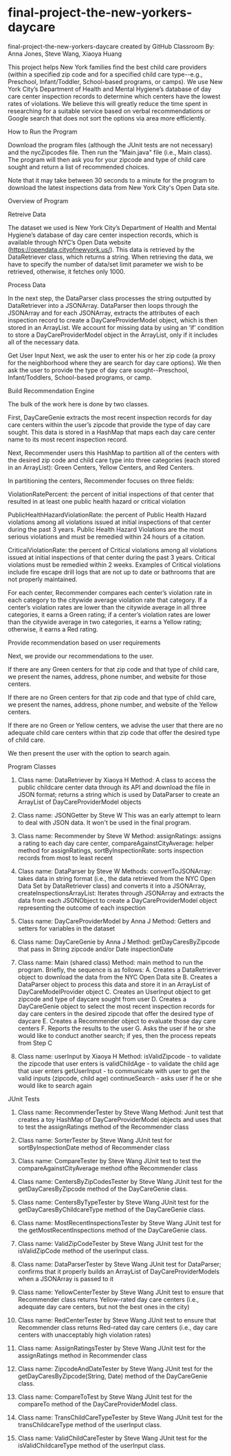 # final-project-the-new-yorkers-daycare
final-project-the-new-yorkers-daycare created by GitHub Classroom
By: Anna Jones, Steve Wang, Xiaoya Huang

This project helps New York families find the best child care providers (within a specified zip code and for a specified child care type--e.g., Preschool, Infant/Toddler, School-based programs, or camps). We use New York City’s Department of Health and Mental Hygiene’s database of day care center inspection records to determine which centers have the lowest rates of violations. We believe this will greatly reduce the time spent in researching for a suitable service based on verbal recommendations or Google search that does not sort the options via area more efficiently. 

How to Run the Program

Download the program files (although the JUnit tests are not necessary) and the nycZipcodes file.
Then run the "Main.java" file (i.e., Main class).
The program will then ask you for your zipcode and type of child care sought and return a list of recommended choices.

Note that it may take between 30 seconds to a minute for the program to download the latest inspections data from New York City's Open Data site.

Overview of Program

Retreive Data

The dataset we used is New York City’s Department of Health and Mental Hygiene’s database of day care center inspection records, which is available through NYC’s Open Data website (https://opendata.cityofnewyork.us/). This data is retrieved by the DataRetriever class, which returns a string. When retrieving the data, we have to specify the number of data/set limit parameter we wish to be retrieved, otherwise, it fetches only 1000.

Process Data

In the next step, the DataParser class processes the string outputted by DataRetriever into a JSONArray. DataParser then loops through the JSONArray and for each JSONArray, extracts the attributes of each inspection record to create a DayCareProviderModel object, which is then stored in an ArrayList. We account for missing data by using an ‘if’ condition to store a DayCareProviderModel object in the ArrayList, only if it includes all of the necessary data.

Get User Input
	Next, we ask the user to enter his or her zip code (a proxy for the neighborhood where they are search for day care options). We then ask the user to provide the type of day care sought--Preschool, Infant/Toddlers, School-based programs, or camp.

Build Recommendation Engine

The bulk of the work here is done by two classes.

First, DayCareGenie extracts the most recent inspection records for day care centers within the user’s zipcode that provide the type of day care sought. This data is stored in a HashMap that maps each day care center name to its most recent inspection record.

Next, Recommender users this HashMap to partition all of the centers with the desired zip code and child care type into three categories (each stored in an ArrayList): Green Centers, Yellow Centers, and Red Centers.
	
In partitioning the centers, Recommender focuses on three fields:

ViolationRatePercent: the percent of initial inspections of that center that resulted in at least one public health hazard or critical violation

PublicHealthHazardViolationRate: the percent of Public Health Hazard violations among all violations issued at initial inspections of that center during the past 3 years. Public Health Hazard Violations are the most serious violations and must be remedied within 24 hours of a citation.

CriticalViolationRate: the percent of Critical violations among all violations issued at initial inspections of that center during the past 3 years. Critical violations must be remedied within 2 weeks. Examples of Critical violations include fire escape drill logs that are not up to date or bathrooms that are not properly maintained.

For each center, Recommender compares each center’s violation rate in each category to the citywide average violation rate that category. If a center’s violation rates are lower than the citywide average in all three categories, it earns a Green rating; if a center’s violation rates are lower than the citywide average in two categories, it earns a Yellow rating; otherwise, it earns a Red rating.

Provide recommendation based on user requirements

Next, we provide our recommendations to the user.

If there are any Green centers for that zip code and that type of child care, we present the names, address, phone number, and website for those centers.

If there are no Green centers for that zip code and that type of child care, we present the names, address, phone number, and website of the Yellow centers.

If there are no Green or Yellow centers, we advise the user that there are no adequate child care centers within that zip code that offer the desired type of child care.

We then present the user with the option to search again.

Program Classes

1. Class name: DataRetriever by Xiaoya H
Method: A class to access the public childcare center data through its API and download the file in JSON format; returns a string which is used by DataParser to create an ArrayList of DayCareProviderModel objects

2. Class name: JSONGetter by Steve W
This was an early attempt to learn to deal with JSON data. It won't be used in the final program.

3. Class name: Recommender by Steve W
Method: assignRatings: assigns a rating to each day care center, compareAgainstCityAverage: helper method for assignRatings, sortByInspectionRate: sorts inspection records from most to least recent

4. Class name: DataParser by Steve W
Methods: convertToJSONArray: takes data in string format (i.e., the data retrieved from the NYC Open Data Set by DataRetriever class) and converts it into a JSONArray, createInspectionsArrayList: Iterates through JSONArray and extracts the data from each JSONObject to create a DayCareProviderModel object representing the outcome of each inspection

5. Class name: DayCareProviderModel by Anna J
Method: Getters and setters for variables in the dataset

6. Class name: DayCareGenie by Anna J
Method: getDayCaresByZipcode that pass in String zipcode and/or Date inspectionDate

7. Class name: Main (shared class)
Method: main method to run the program. Briefly, the sequence is as follows:
A. Creates a DataRetriever object to download the data from the NYC Open Data site
B. Creates a DataParser object to process this data and store it in an ArrayList of DayCareModelProvider object
C. Creates an UserInput object to get zipcode and type of daycare sought from user
D. Creates a DayCareGenie object to select the most recent inspection records for day care centers in the desired zipcode that offer the desired type of daycare
E. Creates a Recommender object to evaluate those day care centers
F. Reports the results to the user
G. Asks the user if he or she would like to conduct another search; if yes, then the process repeats from Step C

8. Class name: userInput by Xiaoya H
Method: isValidZipcode - to validate the zipcode that user enters
is validChildAge - to validate the child age that user enters
getUserInput - to communicate with user to get the valid inputs (zipcode, child age)
continueSearch - asks user if he or she would like to search again

JUnit Tests
1. Class name: RecommenderTester by Steve Wang
Method: Junit test that creates a toy HashMap of DayCareProviderModel objects and uses that to test the assignRatings method of the Recommender class

2. Class name: SorterTester by Steve Wang
JUnit test for sortByInspectionDate method of Recommender class

3. Class name: CompareTester by Steve Wang
JUnit test to test the compareAgainstCityAverage method ofthe Recommender class

4. Class name: CentersByZipCodesTester by Steve Wang
JUnit test for the getDayCaresByZipcode method of the DayCareGenie class.

5. Class name: CentersByTypeTester by Steve Wang
JUnit test for the getDayCaresByChildcareType method of the DayCareGenie class.

6. Class name: MostRecentInspectionsTester by Steve Wang
JUnit test for the getMostRecentInspections method of the DayCareGenie class.

7. Class name: ValidZipCodeTester by Steve Wang
JUnit test for the isValidZipCode method of the userInput class.

8. Class name: DataParserTester by Steve Wang
JUnit test for DataParser; confirms that it properly builds an ArrayList of DayCareProviderModels when a JSONArray 
is passed to it

9. Class name: YellowCenterTester by Steve Wang
JUnit test to ensure that Recommender class returns Yellow-rated day care centers (i.e., adequate day care centers, but not 
the best ones in the city)

10. Class name: RedCenterTester by Steve Wang
JUnit test to ensure that Recommender class returns Red-rated day care centers (i.e., day care centers with unacceptably high violation rates)

11. Class name: AssignRatingsTester by Steve Wang
JUnit test for the assignRatings method in Recommender class

12. Class name: ZipcodeAndDateTester by Steve Wang
JUnit test for the getDayCaresByZipcode(String, Date) method of the DayCareGenie class.

13. Class name: CompareToTest by Steve Wang
JUnit test for the compareTo method of the DayCareProviderModel class.

14. Class name: TransChildCareTypeTester by Steve Wang
JUnit test for the transChildcareType method of the userInput class.

15. Class name: ValidChildCareTester by Steve Wang
JUnit test for the isValidChildcareType method of the userInput class.
